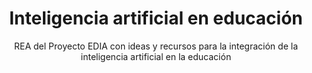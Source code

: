 ---
title: Inteligencia artificial en educación
subtitle: REA del Proyecto EDIA con ideas y recursos para la integración de la inteligencia artificial en la educación
summary: "REA del Proyecto EDIA con ideas y recursos para la integración de la inteligencia artificial en la educación."
tags:
- IA
categories:
weight: 30

image:
  preview_only: true

_build:  
  render: never

# Optional external URL for project (replaces project detail page).
external_link: "https://descargas.intef.es/cedec/proyectoedia/guias/contenidos/inteligencia_artificial/index.html"
---